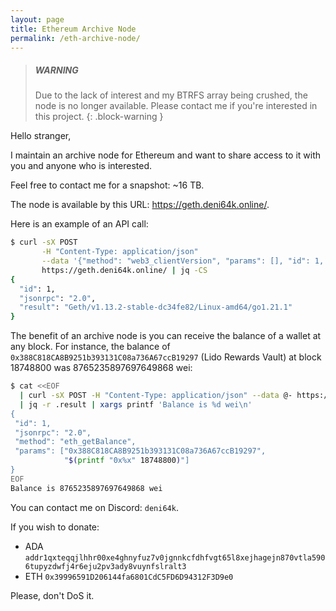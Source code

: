 ```yaml
---
layout: page
title: Ethereum Archive Node
permalink: /eth-archive-node/
---
```


> ##### WARNING
> 
> Due to the lack of interest and my BTRFS array being crushed, the node is no longer available. Please contact me if you're interested in this project.
{: .block-warning }

Hello stranger,

I maintain an archive node for Ethereum and want to share access to it with you and anyone who is interested.

Feel free to contact me for a snapshot: ~16 TB.

The node is available by this URL: https://geth.deni64k.online/.

Here is an example of an API call:

``` sh
$ curl -sX POST                                                                            \
       -H "Content-Type: application/json"                                                 \
       --data '{"method": "web3_clientVersion", "params": [], "id": 1, "jsonrpc": "2.0"}'  \
       https://geth.deni64k.online/ | jq -CS
{
  "id": 1,
  "jsonrpc": "2.0",
  "result": "Geth/v1.13.2-stable-dc34fe82/Linux-amd64/go1.21.1"
}
```

The benefit of an archive node is you can receive the balance of a wallet at any block. For instance, the balance of `0x388C818CA8B9251b393131C08a736A67ccB19297` (Lido Rewards Vault) at block 18748800 was 8765235897697649868 wei:

``` sh
$ cat <<EOF                                                                                   \
  | curl -sX POST -H "Content-Type: application/json" --data @- https://geth.deni64k.online/  \
  | jq -r .result | xargs printf 'Balance is %d wei\n'
{
 "id": 1,
 "jsonrpc": "2.0",
 "method": "eth_getBalance",
 "params": ["0x388C818CA8B9251b393131C08a736A67ccB19297",
            "$(printf "0x%x" 18748800)"]
}
EOF
Balance is 8765235897697649868 wei
```

You can contact me on Discord: `deni64k`.

If you wish to donate:
* ADA `addr1qxteqqjlhhr00xe4ghnyfuz7v0jgnnkcfdhfvgt65l8xejhagejn870vtla5906tupyzdwfj4r6eju2pv3ady8vuynfslralt3`
* ETH `0x39996591D206144fa6801CdC5FD6D94312F3D9e0`

Please, don't DoS it.
